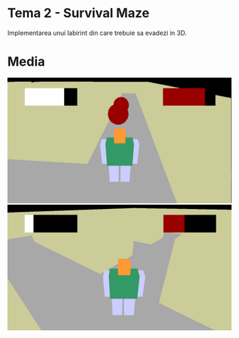 # Tema 2 - Survival Maze

Implementarea unui labirint din care trebuie sa evadezi in 3D.

# Media

![Image 1](./media/img1.PNG)
![Image 2](./media/img2.PNG)